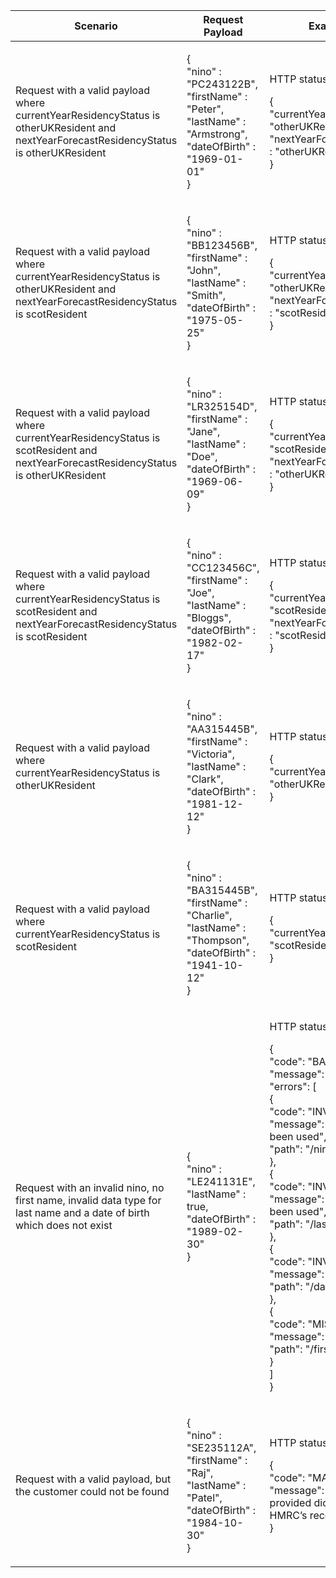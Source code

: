 <table>
    <col width="25%">
    <col width="35%">
    <col width="40%">
    <thead>
        <tr>
            <th>Scenario</th>
            <th>Request Payload</th>
            <th>Example Response</th>
        </tr>
    </thead>
    <tbody>
        <tr>
            <td><p>Request with a valid payload where currentYearResidencyStatus is otherUKResident and nextYearForecastResidencyStatus is otherUKResident</p></td>
            <td>
                <p class ="code--block"> {<br>
                                           "nino" : "PC243122B",<br>
                                           "firstName" : "Peter",<br>
                                           "lastName" : "Armstrong",<br>
                                           "dateOfBirth" : "1969-01-01"<br>
                                         }
                </p>
            </td>
            <td><p>HTTP status: <code class="code--slim">200 (Ok)</code></p>
                <p class="code--block">
                    {<br>
                      "currentYearResidencyStatus" : "otherUKResident",<br>
                      "nextYearForecastResidencyStatus" : "otherUKResident"<br>
                    }
                </p>
            </td>
        </tr>
        <tr>
            <td><p>Request with a valid payload where currentYearResidencyStatus is otherUKResident and nextYearForecastResidencyStatus is scotResident</p></td>
            <td>
                <p class ="code--block"> {<br>
                                           "nino" : "BB123456B",<br>
                                           "firstName" : "John",<br>
                                           "lastName" : "Smith",<br>
                                           "dateOfBirth" : "1975-05-25"<br>
                                         }
                </p>
            </td>
            <td><p>HTTP status: <code class="code--slim">200 (Ok)</code></p>
                <p class="code--block">
                    {<br>
                      "currentYearResidencyStatus" : "otherUKResident",<br>
                      "nextYearForecastResidencyStatus" : "scotResident"<br>
                    }
                </p>
            </td>
        </tr>
        <tr>
            <td><p>Request with a valid payload where currentYearResidencyStatus is scotResident and nextYearForecastResidencyStatus is otherUKResident</p></td>
            <td>
                <p class ="code--block"> {<br>
                                           "nino" : "LR325154D",<br>
                                           "firstName" : "Jane",<br>
                                           "lastName" : "Doe",<br>
                                           "dateOfBirth" : "1969-06-09"<br>
                                         }
                </p>
            </td>
            <td><p>HTTP status: <code class="code--slim">200 (Ok)</code></p>
                <p class="code--block">
                    {<br>
                      "currentYearResidencyStatus" : "scotResident",<br>
                      "nextYearForecastResidencyStatus" : "otherUKResident"<br>
                    }
                </p>
            </td>
        </tr>
        <tr>
            <td><p>Request with a valid payload where currentYearResidencyStatus is scotResident and nextYearForecastResidencyStatus is scotResident</p></td>
            <td>
                <p class ="code--block"> {<br>
                                           "nino" : "CC123456C",<br>
                                           "firstName" : "Joe",<br>
                                           "lastName" : "Bloggs",<br>
                                           "dateOfBirth" : "1982-02-17"<br>
                                         }
                </p>
            </td>
            <td><p>HTTP status: <code class="code--slim">200 (Ok)</code></p>
                <p class="code--block">
                    {<br>
                      "currentYearResidencyStatus" : "scotResident",<br>
                      "nextYearForecastResidencyStatus" : "scotResident"<br>
                    }
                </p>
            </td>
        </tr>
        <tr>
            <td><p>Request with a valid payload where currentYearResidencyStatus is otherUKResident</p></td>
            <td>
                <p class ="code--block"> {<br>
                                           "nino" : "AA315445B",<br>
                                           "firstName" : "Victoria",<br>
                                           "lastName" : "Clark",<br>
                                           "dateOfBirth" : "1981-12-12"<br>
                                         }
                </p>
            </td>
            <td><p>HTTP status: <code class="code--slim">200 (Ok)</code></p>
                <p class="code--block">
                    {<br>
                      "currentYearResidencyStatus" : "otherUKResident",<br>
                    }
                </p>
            </td>
        </tr>
        <tr>
            <td><p>Request with a valid payload where currentYearResidencyStatus is scotResident</p></td>
            <td>
                <p class ="code--block"> {<br>
                                           "nino" : "BA315445B",<br>
                                           "firstName" : "Charlie",<br>
                                           "lastName" : "Thompson",<br>
                                           "dateOfBirth" : "1941-10-12"<br>
                                         }
                </p>
            </td>
            <td><p>HTTP status: <code class="code--slim">200 (Ok)</code></p>
                <p class="code--block">
                    {<br>
                      "currentYearResidencyStatus" : "scotResident",<br>
                    }
                </p>
            </td>
        </tr>
        <tr>
             <td><p>Request with an invalid nino, no first name, invalid data type for last name and a date of birth which does not exist</p></td>
             <td>
                 <p class ="code--block"> {<br>
                                            "nino" : "LE241131E",<br>
                                             "lastName" : true,<br>
                                             "dateOfBirth" : "1989-02-30"<br>
                                          }
                 </p>
             </td>
             <td><p>HTTP status: <code class="code--slim">400 (Bad Request)</code></p>
                 <p class ="code--block"> {<br>
                                             "code": "BAD_REQUEST",<br>
                                             "message": "Bad Request"<br>
                                             "errors": [<br>
                                             {<br>
                                                   "code": "INVALID_FORMAT",<br>
                                                   "message": "Invalid format has been used",<br>
                                                   "path": "/nino"<br>
                                                 },<br>
                                                 {<br>
                                                   "code": "INVALID_DATA_TYPE",<br>
                                                   "message": "Invalid data type has been used",<br>
                                                   "path": "/lastName"<br>
                                                 },<br>
                                                 {<br>
                                                   "code": "INVALID_DATE",<br>
                                                   "message": "Date is invalid",<br>
                                                   "path": "/dateOfBirth"<br>
                                                 },<br>
                                                 {<br>
                                                   "code": "MISSING_FIELD",<br>
                                                   "message": "This field is required",<br>
                                                   "path": "/firstName"<br>
                                                 }<br>
                                             ]<br>
                                          }
                 </p>
             </td>
        </tr>
        <tr>
            <td><p>Request with a valid payload, but the customer could not be found</p></td>
            <td>
                <p class ="code--block"> {<br>
                                                 "nino" : "SE235112A",<br>
                                                 "firstName" : "Raj",<br>
                                                 "lastName" : "Patel",<br>
                                                 "dateOfBirth" : "1984-10-30"<br>
                                              }
                </p>
            </td>
            <td><p>HTTP status: <code class="code--slim">403 (Forbidden)</code></p>
                <p class ="code--block"> {<br>
                                               "code": "MATCHING_FAILED",<br>
                                               "message": "The individual's details provided did not match with HMRC’s records."<br>
                                             }
                </p>
            </td>
        </tr>
	</tbody>
</table>